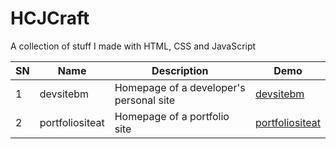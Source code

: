 # HCJCraft 

A collection of stuff I made with HTML, CSS and JavaScript

| SN | Name | Description | Demo |
| --- | --- | --- | --- |
| 1 | devsitebm | Homepage of a developer's personal site | [devsitebm](https://nslcoder.github.io/hcjcraft/devsitebm/)
| 2 | portfoliositeat | Homepage of a portfolio site | [portfoliositeat](https://nslcoder.github.io/hcjcraft/portfoliositeat/)